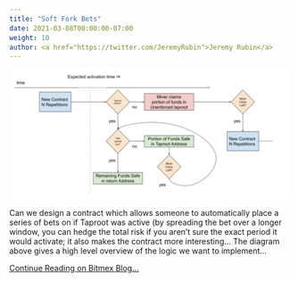 ```yaml
---
title: "Soft Fork Bets"
date: 2021-03-08T00:00:00-07:00
weight: 10
author: <a href="https://twitter.com/JeremyRubin">Jeremy Rubin</a>
---
```

![](/images/uses/taproot-bet.jpg)

Can we design a contract which allows someone to automatically place a series of bets on if Taproot was active (by spreading the bet over a longer window, you can hedge the total risk if you aren’t sure the exact period it would activate; it also makes the contract more interesting… The diagram above gives a high level overview of the logic we want to implement...

[Continue Reading on Bitmex Blog...](https://blog.bitmex.com/taproot-you-betcha/)